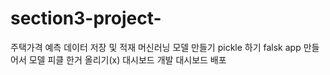 # section3-project-
주택가격 예측
데이터 저장 및 적재
머신러닝 모델 만들기
pickle 하기
falsk app 만들어서 모델 피클 한거 올리기(x)
대시보드 개발
대시보드 배포

